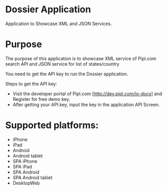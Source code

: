Dossier Application
=======================

Application to Showcase XML and JSON Services.


# Purpose
The purpose of this application is to showcase XML service of Pipl.com search API and JSON service for list of states/country<br/>

You need to get the API key to run the Dossier application.

Steps to get the API key:

- Visit the developer portal of Pipl.com [http://dev.pipl.com/io-docs] and Register for free demo key. <br/>
- After getting your API key, input the key in the application API Screen.
 
# Supported platforms:
* iPhone
* iPad
* Android
* Android tablet
* SPA iPhone
* SPA iPad
* SPA Android
* SPA Android tablet
* DesktopWeb

